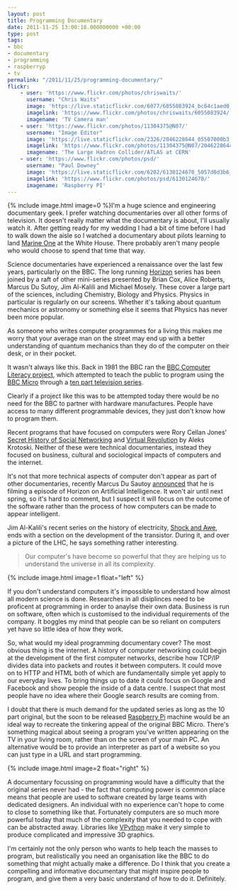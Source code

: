 ```yaml
---
layout: post
title: Programming Documentary
date: 2011-11-25 13:00:18.000000000 +00:00
type: post
tags:
- bbc
- documentary
- programming
- raspberryp
- tv
permalink: "/2011/11/25/programming-documentary/"
flickr:
    - user: 'https://www.flickr.com/photos/chriswaits/'
      username: "Chris Waits"
      image: 'https://live.staticflickr.com/6077/6055083924_bc84c1aed0_w.jpg'
      imagelink: 'https://www.flickr.com/photos/chriswaits/6055083924/'
      imagename: 'TV Camera man'
    - user: 'https://www.flickr.com/photos/11304375@N07/'
      username: "Image Editor"
      image: 'https://live.staticflickr.com/2326/2046228644_05507000b3_w.jpg'
      imagelink: 'https://www.flickr.com/photos/11304375@N07/2046228644/'
      imagename: 'The Large Hadron Collider/ATLAS at CERN'
    - user: 'https://www.flickr.com/photos/psd/'
      username: "Paul Downey"
      image: 'https://live.staticflickr.com/6202/6130124670_5057d0d3b6_w.jpg'
      imagelink: 'https://www.flickr.com/photos/psd/6130124670/'
      imagename: 'Raspberry PI'
---
```

{% include image.html image=0 %}I'm a huge science and engineering documentary geek. I prefer watching documentaries over all other forms of
television. It doesn't really matter what the documentary is about, I'll usually watch it. After getting ready
for my wedding I had a bit of time before I had to walk down the aisle so I watched a documentary about pilots
learning to land [Marine One](http://en.wikipedia.org/wiki/Marine_One) at the White House. There
probably aren't many people who would choose to spend that time that way.

Science documentaries have experienced a renaissance over the last few years, particularly on the BBC. The
long running [Horizon](http://www.bbc.co.uk/programmes/b006mgxf) series has been joined by a raft
of other mini-series presented by Brian Cox, Alice Roberts, Marcus Du Sutoy, Jim Al-Kalili and Michael Mosely.
These cover a large part of the sciences, including Chemistry, Biology and Physics. Physics in particular is
regularly on our screens. Whether it's talking about quantum mechanics or astronomy or something else it seems
that Physics has never been more popular.

As someone who writes computer programmes for a living this makes me worry that your average man on the street
may end up with a better understanding of quantum mechanics than they do of the computer on their desk, or in
their pocket.

It wasn't always like this. Back in 1981 the BBC ran the
[BBC Computer Literacy project](http://www.mcmordie.co.uk/acornhistory/bbchist.shtml), which attempted
to teach the public to program using the [BBC Micro](http://en.wikipedia.org/wiki/BBC_Micro)
through a [ten part
television series](http://www.computinghistory.org.uk/det/7182/BBC-Computer-Literacy-Project/).

Clearly if a project like this was to be attempted today there would be no need for the BBC to partner with
hardware manufactures. People have access to many different programmable devices, they just don't know how to
program them.

Recent programs that have focused on computers were Rory Cellan Jones'
[Secret History of Social Networking](http://www.bbc.co.uk/podcasts/series/shsn) and
[Virtual Revolution](http://www.bbc.co.uk/programmes/b00n4j0r) by Aleks Krotoski. Neither of these
were technical documentaries, instead they focused on business, cultural and sociological impacts of computers
and the internet.

It's not that more technical aspects of computer don't appear as part of other documentaries, recently Marcus
Du Sautoy [announced](https://twitter.com/#!/MarcusduSautoy/status/138678273323438080) that he is
filming a episode of Horizon on Artificial Intelligence. It won't air until next spring, so it's hard to
comment, but I suspect it will focus on the outcome of the software rather than the process of how computers
can be made to appear intelligent.

Jim Al-Kalili's recent series on the history of electricity,
[Shock and Awe](http://www.bbc.co.uk/programmes/p00kjq6h), ends with a section on the development of
the transistor. During it, and over a picture of the LHC, he says something rather interesting.

> Our computer's have become so powerful that they are helping us to understand the universe in all its
> complexity.

{% include image.html image=1 float="left" %}

If you don't understand computers it's impossible to understand how almost all modern science is done.
Researches in all disiplinces need to be proficent at programming in order to anaylse their own data. Business
is run on software, often which is customised to the individual requirements of the company. It boggles my
mind that people can be so reliant on computers yet have so little idea of how they work.

So, what would my ideal programming documentary cover? The most obvious thing is the internet. A history of
computer networking could begin at the development of the first computer networks, describe how TCP/IP divides
data into packets and routes it between computers. It could move on to HTTP and HTML both of which are
fundamentally simple yet apply to our everyday lives. To bring things up to date it could focus on  Google and
Facebook and show people the inside of a data centre. I suspect that most people have no idea where their
Google search results are coming from.

I doubt that there is much demand for the updated series as long as the 10 part original, but the soon to be
released [Raspberry Pi](http://www.raspberrypi.org/) machine would be an ideal way to recreate the
tinkering appeal of the original BBC Micro. There's something magical about seeing a program you've written
appearing on the TV in your living room, rather than on the screen of your main PC. An alternative would be to
provide an interpreter as part of a website so you can just type in a URL and start programming.

{% include image.html image=2 float="right" %}

A documentary focussing on programming would have a difficulty that the original series never had - the fact
that computing power is common place means that people are used to software created by large teams with
dedicated designers. An individual with no experience can't hope to come to close to something like that.
Fortunately computers are so much more powerful today that much of the complexity that you needed to cope with
can be abstracted away. Libraries like [VPython](http://vpython.org/) make it very simple to
produce complicated and impressive 3D graphics.

I'm certainly not the only person who wants to help teach the masses to program, but realistically you need an
organisation like the BBC to do something that might actually make a difference. Do I think that you create a
compelling and informative documentary that might inspire people to program, and give them a very basic
understand of how to do it. Definitely.
